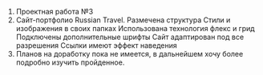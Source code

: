 1. Проектная работа №3
2. Сайт-портфолио Russian Travel. 
Размечена структура
Стили и изображения в своих папках
Использована технология флекс и грид
Подключены дополнительные шрифты
Сайт адаптирован под все разрешения
Ссылки имеют эффект наведения
3. Планов на доработку пока не имеется, в дальнейшем хочу более подробно изучить пройденное.